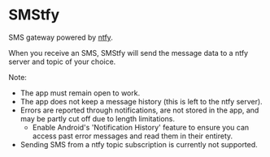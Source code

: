 # SMStfy

SMS gateway powered by [ntfy](https://ntfy.sh/).

When you receive an SMS, SMStfy will send the message data to a ntfy server and topic of your choice.

Note:
- The app must remain open to work.
- The app does not keep a message history (this is left to the ntfy server).
- Errors are reported through notifications, are not stored in the app, and may be partly cut off due to length limitations.
  - Enable Android's 'Notification History' feature to ensure you can access past error messages and read them in their entirety.
- Sending SMS from a ntfy topic subscription is currently not supported.